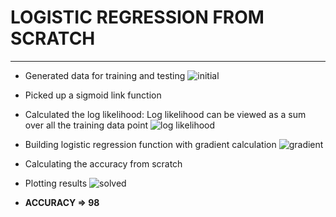 # LOGISTIC REGRESSION FROM SCRATCH
---
- Generated data for training and testing
![initial](https://raw.githubusercontent.com/sagarmk/logistic_regression_from_scratch/master/images/generated_data.png) 
- Picked up a sigmoid link function 
- Calculated the log likelihood:
Log likelihood can be viewed as a sum over all the training data point
![log likelihood](https://raw.githubusercontent.com/sagarmk/logistic_regression_from_scratch/master/images/log.png) 

- Building logistic regression function with gradient calculation
![gradient ](https://raw.githubusercontent.com/sagarmk/logistic_regression_from_scratch/master/images/grad.png) 

- Calculating the accuracy from scratch
- Plotting results
![solved](https://raw.githubusercontent.com/sagarmk/logistic_regression_from_scratch/master/images/solved.png) 
- **ACCURACY => 98**
